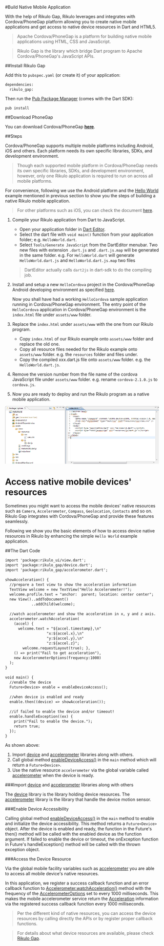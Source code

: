 #Build Native Mobile Application

With the help of Rikulo Gap, Rikulo leverages and integrates with Cordova/PhoneGap platform allowing you to create native mobile applications and get access to native device resources in Dart and HTML5.

>Apache Cordova/PhoneGap is a platform for building native mobile applications using HTML, CSS and JavaScript.

>Rikulo Gap is the library which bridge Dart program to Apache Cordova/PhoneGap's JavaScript APIs.

##Install Rikulo Gap

Add this to `pubspec.yaml` (or create it) of your application:

    dependencies:
      rikulo_gap:

Then run the [Pub Package Manager](http://pub.dartlang.org/doc) (comes with the Dart SDK):

    pub install

##Download PhoneGap

You can download Cordova/PhoneGap **[here](http://phonegap.com/download)**.

##Steps

Cordova/PhoneGap supports multiple mobile platforms including Android, iOS and others. Each platform needs its own specific libraries, SDKs, and development environment.

>Though each supported mobile platform in Cordova/PhoneGap needs its own specific libraries, SDKs, and development environment, however, only one Rikulo application is required to run on across all mobile platforms.

For convenience, following we use the Android platform and the [Hello World](Hello_World.md) example mentioned in previous section to show you the steps of building a native Rikulo mobile application.
>For other platforms such as iOS, you can check the document [here](http://docs.phonegap.com/en/2.1.0/guide_getting-started_index.md.html#Getting%20Started%20Guides).

1. Compile your Rikulo application from Dart to JavaScript. 
	* Open your application folder in [Dart Editor](http://www.dartlang.org/docs/editor/).
	* Select the dart file with `void main()` function from your application folder; e.g. `HelloWorld.dart`.
	* Select `Tools/Generate JavaScript` from the DartEditor menubar. Two new files with extension `.dart.js` and `.dart.js.map` will be generated in the same folder. e.g. For `HelloWorld.dart` will generate `HelloWorld.dart.js` and `HelloWorld.dart.js.map` two files

	>DartEditor actually calls `dart2js` in dart-sdk to do the compiling job.

2. Install and setup a new `HelloCordova` project in the Cordova/PhoneGap Android developing environment as specified [here](http://docs.phonegap.com/en/2.1.0/guide_getting-started_android_index.md.html#Getting%20Started%20with%20Android).

	Now you shall have had a working `HelloCordova` sample application running in Cordova/PhoneGap environment. The entry point of the `HelloCordova` application in Cordova/PhoneGap environment is the `index.html` file under `assets/www` folder.

3. Replace the `index.html` under `assets/www` with the one from our Rikulo program.
	* Copy `index.html` of our Rikulo example onto `assets/www` folder and replace the old one.
	* Copy all resource files needed for the Rikulo example onto `assets/www` folder. e.g. the `resources` folder and files under.
	* Copy the compiled xxx.dart.js file onto `assets/www` folder. e.g. the `HelloWorld.dart.js`.

4. Remove the version number from the file name of the cordova JavaScript file under `assets/www` folder. e.g. rename `cordova-2.1.0.js` to `cordova.js`.

5. Now you are ready to deploy and run the Rikulo program as a native mobile application.

![Cordova Android Development Environment](cordova-env.png?raw=true)

# Access native mobile devices' resources
Sometimes you might want to access the mobile devices' native resources such as `Camera`, `Accelerometer`, `Compass`, `Geolocation`, `Contacts` and so on. Rikulo Gap integrates with Cordova/PhoneGap and provide these features seamlessly.

Following we show you the basic elements of how to access device native resources in Rikulo by enhancing the simple `Hello World` example application.

##The Dart Code

    import 'package:rikulo_ui/view.dart';
    import 'package:rikulo_gap/device.dart';
    import 'package:rikulo_gap/accelerometer.dart';

    showAcceleration() {
      //prepare a text view to show the acceleration information
      TextView welcome = new TextView("Hello Accelerometer!");
      welcome.profile.text = "anchor:  parent; location: center center";
      new View()..addToDocument()
                ..addChild(welcome);
		
      //watch accelerometer and show the acceleration in x, y and z axis.
      accelerometer.watchAcceleration(
        (accel) {
          welcome.text = "${accel.timestamp},\n"
                       "x:${accel.x},\n"
                       "y:${accel.y},\n"
                       "z:${accel.z}";
	        welcome.requestLayout(true); },
        () => print("Fail to get acceleration"),
        new AccelerometerOptions(frequency:1000)
      );
    }

    void main() {
      //enable the device
      Future<Device> enable = enableDeviceAccess();

      //when device is enabled and ready
      enable.then((device) => showAcceleration());

      //if failed to enable the device and/or timeout!
      enable.handleException((ex) {
        print("Fail to enable the device.");
        return true;
      });
    }

As shown above:

1. Import [device](gap:) and [accelerometer](gap:) libraries along with others.
2. Call global method [enableDeviceAccess()](gap:device) in the `main` method which will return a `Future<Device>`.
3. Use the native resource `accelerometer` via the global variable called [accelerometer](gap:accelerometer) when the device is ready.

###Import [device](gap:) and [accelerometer](gap:) libraries along with others

The [device](gap:) library is the library holding device resources.
The [accelerometer](gap:) library is the library that handle the device motion sensor.

###Enable Device Accessibility

Calling global method [enableDeviceAccess()](gap:device) in the `main` method to enable and initialize the device accessibility. This method returns a `Future<Device>` object. After the device is enabled and ready, the function in the Future's then() method will be called with the enabled device as the function argument. If failed to enable the device or timeout, the onException function in Future's handleException() method will be called with the thrown exception object.

###Access the Device Resource

Via the global mobile facility variables such as [accelerometer](gap:accelerometer) you are able to access all mobile device's native resources. 

In this application, we register a success callback function and an error callback function to [Accelerometer.watchAcceleration()](gap:accelerometer) method with the frequency of the [AccelerometerOptions](gap:accelerometer) set to every 1000 milliseconds. This makes the mobile accelerometer service return the [Acceleration](gap:accelerometer) information via the registered success callback function every 1000 milliseconds.

>Per the different kind of native resources, you can access the device resources by calling directly the APIs or by register proper callback functions.

>For details about what device resources are available, please check [Rikulo Gap](../Rikulo_Gap/index.md).
